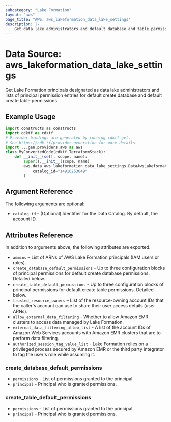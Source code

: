 ```yaml
---
subcategory: "Lake Formation"
layout: "aws"
page_title: "AWS: aws_lakeformation_data_lake_settings"
description: |-
    Get data lake administrators and default database and table permissions
---
```


# Data Source: aws_lakeformation_data_lake_settings

Get Lake Formation principals designated as data lake administrators and lists of principal permission entries for default create database and default create table permissions.

## Example Usage

```python
import constructs as constructs
import cdktf as cdktf
# Provider bindings are generated by running cdktf get.
# See https://cdk.tf/provider-generation for more details.
import ...gen.providers.aws as aws
class MyConvertedCode(cdktf.TerraformStack):
    def __init__(self, scope, name):
        super().__init__(scope, name)
        aws.data_aws_lakeformation_data_lake_settings.DataAwsLakeformationDataLakeSettings(self, "example",
            catalog_id="14916253649"
        )
```

## Argument Reference

The following arguments are optional:

* `catalog_id` – (Optional) Identifier for the Data Catalog. By default, the account ID.

## Attributes Reference

In addition to arguments above, the following attributes are exported.

* `admins` – List of ARNs of AWS Lake Formation principals (IAM users or roles).
* `create_database_default_permissions` - Up to three configuration blocks of principal permissions for default create database permissions. Detailed below.
* `create_table_default_permissions` - Up to three configuration blocks of principal permissions for default create table permissions. Detailed below.
* `trusted_resource_owners` – List of the resource-owning account IDs that the caller's account can use to share their user access details (user ARNs).
* `allow_external_data_filtering` - Whether to allow Amazon EMR clusters to access data managed by Lake Formation.
* `external_data_filtering_allow_list` - A list of the account IDs of Amazon Web Services accounts with Amazon EMR clusters that are to perform data filtering.
* `authorized_session_tag_value_list` - Lake Formation relies on a privileged process secured by Amazon EMR or the third party integrator to tag the user's role while assuming it.

### create_database_default_permissions

* `permissions` - List of permissions granted to the principal.
* `principal` - Principal who is granted permissions.

### create_table_default_permissions

* `permissions` - List of permissions granted to the principal.
* `principal` - Principal who is granted permissions.

<!-- cache-key: cdktf-0.17.0-pre.15 input-3f6f8c3f500e624bd03863c10fdc6daebdf3717e37c0ad048bb99ff7e582d6b3 -->